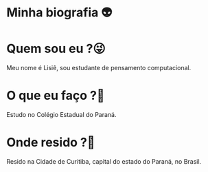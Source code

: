 # Minha biografia 👽

# Quem sou eu ?😜
Meu nome é Lisiê, sou estudante de pensamento computacional.


# O que eu faço ?🤔
Estudo no Colégio Estadual do Paraná.

# Onde resido ?🏡
Resido na Cidade de Curitiba, capital do estado do Paraná, no Brasil.


